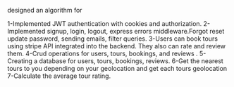 designed an algorithm for 

 1-Implemented JWT authentication with cookies and authorization. 
 2-Implemented signup, login, logout, express errors middleware.Forgot reset update password, sending 
 emails, filter queries.
 3-Users can book tours using stripe API integrated into the backend. They also can rate and review them.
 4-Crud operations for users, tours, bookings, and reviews .
 5-Creating a database for users, tours, bookings, reviews.
 6-Get the nearest tours to you depending on your geolocation and get each tours geolocation
 7-Calculate the average tour rating.
